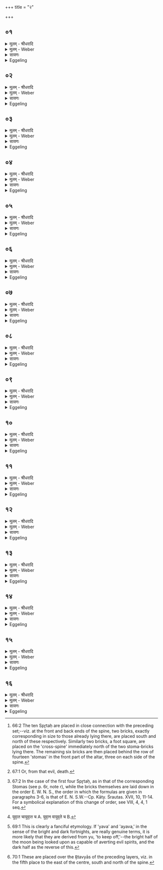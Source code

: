 +++
title = "२"

+++


## ०१
<details><summary>मूलम् - श्रीधरादि</summary>

अ᳘थ स्पृ᳘त ऽउ᳘पदधाति॥  
(त्ये) एतद्वै᳘ प्रजा᳘पतिरेत᳘स्मिन्नात्म᳘नः प्र᳘तिहिते स᳘र्व्वाणि भूता᳘नि ग᳘र्भ्यभवत्ता᳘न्यस्य[[!!]] ग᳘र्भ ऽएव स᳘न्ति पाप्मा᳘ मृत्यु᳘रगृह्णात्॥
</details>

<details><summary>मूलम् - Weber</summary>

अ᳘थ स्पृ᳘त उ᳘पदधाति॥  
एतद्वै᳘ प्रजा᳘पतिरेत᳘स्मिन्नात्म᳘नः प्र᳘तिहिते स᳘र्वाणि भूता᳘नि गर्भ्य᳘भवत्ता᳘न्यस्य ग᳘र्भ एव स᳘न्ति पाप्मा᳘ मृत्यु᳘रगृह्णात्॥
</details>

<details><summary>सायणः</summary>

…
</details>

<details><summary>Eggeling</summary>

1. He then lays down the Spr̥taḥ [^egg_137] (freeing

[^egg_137]: 66:2 The ten Spr̥taḥ are placed in close connection with the preceding set;--viz. at the front and back ends of the spine, two  bricks, exactly corresponding in size to those already lying there, are placed south and north of these respectively. Similarly two bricks, a foot square, are placed on the 'cross-spine' immediately north of the two stoma-bricks lying there. The remaining six bricks are then placed behind the row of fourteen 'stomas' in the front part of the altar, three on each side of the spine.

bricks). For when that (part) of his body had been restored, Prajāpati became pregnant with all beings: whilst they were in his womb, evil, death, seized them.
</details>

## ०२
<details><summary>मूलम् - श्रीधरादि</summary>

(त्स᳘) स᳘ देवा᳘नब्रवीत्॥  
(द्यु) युष्मा᳘भिः स᳘हेमा᳘नि स᳘र्व्वाणि भूता᳘नि पाप्म᳘नो मृ᳘त्यो᳘ स्पृणवानी᳘ति किं᳘ नस्त᳘तो भविष्यती᳘ति व्वृणीध्वमि᳘त्यब्रवीत्तं᳘ भागो᳘ नो ऽस्त्वित्येके᳘ ऽब्रुवन्ना᳘धिपत्यं नो ऽस्त्वित्ये᳘के स᳘ भागमे᳘केभ्यः कृत्वा ऽऽधिपत्यमे᳘केभ्यः स᳘र्व्वाणि भूता᳘नि पाप्म᳘नो मृत्यो᳘रस्पृणोद्यदस्पृणोत्त᳘स्मात्स्पृ᳘तस्त᳘थै᳘वैतद्य᳘जमानो[[!!]] भागमे᳘केभ्यः कृत्वा᳘ ऽऽधिपत्यमे᳘केभ्यः स᳘र्व्वाणि भूता᳘नि पाप्म᳘नो मृत्यो᳘ स्पृणोति त᳘स्मादु स᳘र्व्वास्वेव᳘ स्पृत᳘ᳫँ᳘ स्पृतमित्य᳘नुवर्तते॥
</details>

<details><summary>मूलम् - Weber</summary>

स᳘ देवा᳘नब्रवीत्॥  
युष्मा᳘भिः सॗहेमा᳘नि स᳘र्वाणि भूता᳘नि पाप्म᳘नो मृ᳘त्यो᳘ स्पृणवानी᳘ति किं᳘ नस्त᳘तो भविष्यती᳘ति वृणीध्वमि᳘त्यब्रवीत्त᳘म् भागो᳘ नो ऽस्त्वित्येके᳘ ऽब्रुवन्ना᳘धिपत्यं नो ऽस्त्वित्ये᳘के स᳘ भागमे᳘केभ्यः कृत्वाधिपत्यमे᳘केभ्यः स᳘र्वाण् इ भूता᳘नि पाप्म᳘नो मृत्यो᳘रस्पृणोद्यद᳘स्पृणोत्त᳘स्मात्स्पृ᳘तस्त᳘थैॗवैतद्य᳘जमानो भागमे᳘केभ्यः कृत्वा᳘धिपत्यमेकेभ्यः स᳘र्वाणि भूता᳘नि पाप्म᳘नो मृत्यो᳘ स्पृणोति त᳘स्मादु स᳘र्वास्वेव᳘ स्पृतं᳘-स्पृतमित्य᳘नुवर्तते॥
</details>

<details><summary>सायणः</summary>

…
</details>

<details><summary>Eggeling</summary>

2. He spake to the gods, 'With you I will free all these beings from evil, from death [^egg_138]!'--'What will accrue unto us therefrom?'--'Choose ye!' said he.--'Let there be a share for us!' said some to him. 'Let lordship be unto us!' said others. Having bestowed a share on some, and lordship on others, he freed all beings from evil, from death; and inasmuch as he freed (spr̥) them, therefore (those bricks are called) 'Spr̥taḥ.' And in like manner does this Sacrificer, by bestowing a share on some, and lordship on others, now free all beings from evil, from death; and hence (the word) 'spr̥tam (freed)' recurs with all of them.

[^egg_138]: 67:1 Or, from that evil, death.
</details>

## ०३
<details><summary>मूलम् - श्रीधरादि</summary>

(ते ऽग्ने᳘) अग्नि᳘र्भा᳘गो ऽसि॥  
दीक्षा᳘या ऽआ᳘धिपत्यमि᳘ति व्वाग्वै᳘ दी᳘क्षा ऽग्न᳘ये भागं᳘ कृत्वा᳘ व्वाच ऽआ᳘धिपत्यमकरो᳘द्ब्र᳘ह्म स्पृतं᳘ त्रिवृत्स्तो᳘म ऽइ᳘ति ब्र᳘ह्म प्रजा᳘नां त्रिवृ᳘ता स्तो᳘मेन पाप्म᳘नो मृत्यो᳘रस्पृणोत्॥
</details>

<details><summary>मूलम् - Weber</summary>

अग्नि᳘र्भाॗगो ऽसि॥  
दीक्षा᳘या आ᳘धिपत्यमि᳘ति वाग्वै᳘ दीॗक्षाग्न᳘ये भागं᳘ कृत्वा᳘ वाच आ᳘धिपत्यमकरो᳘द्ब्र᳘ह्म स्पृतं᳘ त्रिवृत्स्तो᳘म इ᳘ति ब्र᳘ह्म प्रजा᳘नां त्रिवृ᳘ता स्तो᳘मेन पाप्म᳘ना मृत्यो᳘रस्पृणोत्॥
</details>

<details><summary>सायणः</summary>

…
</details>

<details><summary>Eggeling</summary>

3. [He lays them down [^egg_139], with, Vāj. S. XIV, 24-26], Agni's share thou art, Dīkshā's lordship!'--Dīkshā, doubtless, is Speech: having bestowed a share on Agni, he bestows lordship on Speech;--'the Brahman is freed; the Trivr̥t-stoma!'--by means of the thrice-threefold hymn-form he freed

[^egg_139]: 67:2 In the case of the first four Spr̥taḥ, as in that of the corresponding Stomas (see p. 6r, note r), while the bricks themselves are laid down in the order E. W. N. S., the order in which the formulas are given in paragraphs 3-6, is that of E. N. S.W.--Cp. Kāty. Śrautas. XVII, 10, 11-14. For a symbolical explanation of this change of order, see VIII, 4, 4, 1 seq.

the Brahman (priesthood) for living beings from evil, from death.
</details>

## ०४
<details><summary>मूलम् - श्रीधरादि</summary>

(दि᳘) इ᳘न्द्रस्य भा᳘गो ऽसि॥  
व्वि᳘ष्णोरा᳘धिपत्यमिती᳘न्द्राय भागं᳘ कृत्वा व्वि᳘ष्णव ऽआ᳘धिपत्यमकरोत्क्षत्रं᳘ᳫँ᳘ स्पृतं᳘ पञ्चदश स्तो᳘म ऽइ᳘ति क्षत्रं᳘ प्रजा᳘नां पञ्चदशे᳘न स्तो᳘मेन पाप्म᳘नो मृत्यो᳘रस्पृणोत्॥
</details>

<details><summary>मूलम् - Weber</summary>

इ᳘न्द्रस्य भाॗगो ऽसि॥  
वि᳘ष्णोरा᳘धिपत्यमिती᳘न्द्राय भागं᳘ कृत्वा वि᳘ष्णव आ᳘धिपत्यमकरोत्क्षत्र᳘ᳫं᳘ स्पृत᳘म् पञ्चदश स्तो᳘म इ᳘ति क्षत्र᳘म् प्रजा᳘नाम् पञ्चदशे᳘न स्तो᳘मेन पाप्म᳘नो मृत्यो᳘रस्पृणोत्॥
</details>

<details><summary>सायणः</summary>

…
</details>

<details><summary>Eggeling</summary>

4. 'Indra's share thou art, Vishṇu's lordship!'--Having bestowed a share on Indra, he bestowed lordship on Vishṇu;--'the Kshatra is freed; the Pañcadaśa-stoma!'--by means of the fifteenfold hymn-form he freed the Kshatra (nobility) for living beings from evil, from death.
</details>

## ०५
<details><summary>मूलम् - श्रीधरादि</summary>

(न्नृ) नृच᳘क्षसां भा᳘गो ऽसि॥  
धातुरा᳘धिपत्यमि᳘ति देवा वै᳘ नृच᳘क्षसो देवे᳘भ्यो भागं᳘ कृत्वा᳘ धात्र ऽआ᳘धिपत्यमकरोज्जनि᳘त्रᳫँ᳭ स्पृत᳘ᳫँ᳘ सप्तदश स्तो᳘म ऽइ᳘ति व्विड्वै᳘ जनि᳘त्रं व्वि᳘शं प्रजा᳘नाᳫँ᳭ सप्तदशे᳘न स्तो᳘मेन पाप्म᳘नो मृत्यो᳘रस्पृणोत्॥
</details>

<details><summary>मूलम् - Weber</summary>

नृच᳘क्षसाम् भाॗगो ऽसि॥  
धातुरा᳘धिपत्यमि᳘ति देवा वै᳘ नृच᳘क्षसो देवे᳘भ्यो भागं᳘ कृत्वा᳘ धात्र आ᳘धिपत्यमकरोज्जनि᳘त्रᳫं स्पृत᳘ᳫं᳘ सप्तदश स्तो᳘म इ᳘ति विड्वै᳘ जनि᳘त्रं वि᳘शम् प्रजा᳘नाᳫं सप्तदशे᳘न स्तो᳘मेन पाप्म᳘नो मृत्यो᳘रस्पृणोत्॥
</details>

<details><summary>सायणः</summary>

…
</details>

<details><summary>Eggeling</summary>

5. 'The man-viewers’ share thou art, the creator's lordship!'--the man-viewers, doubtless, are the gods: having bestowed a share on the gods, he bestowed lordship on the creator;--'the birthplace is freed, the Saptadaśa-stoma!'--the birthplace, doubtless, is the peasantry: by means of the seventeenfold hymn-form he frees the peasantry for living beings from evil, from death.
</details>

## ०६
<details><summary>मूलम् - श्रीधरादि</summary>

(न्मि) मित्र᳘स्य भा᳘गो ऽसि॥  
व्व᳘रुणस्या᳘धिपत्यमि᳘ति प्राणो वै᳘ मि᳘त्रो ऽपानो व्व᳘रुणः प्राणा᳘य भागं᳘ कृ᳘त्वा ऽपानाया᳘धिपत्यमकरोद्दिवो व्वृ᳘ष्टिर्व्वा᳘त स्पृत᳘ ऽएकविᳫँ᳭श स्तो᳘म ऽइ᳘ति व्वृ᳘ष्टिं च व्वा᳘तं च प्रजा᳘नामेकविᳫँ᳭शे᳘न स्तो᳘मेन पाप्म᳘नो मृत्यो᳘रस्पृणोत्॥
</details>

<details><summary>मूलम् - Weber</summary>

मित्र᳘स्य भाॗगो ऽसि॥  
व᳘रुणस्या᳘धिपत्यमि᳘ति प्राणो वै᳘ मिॗत्रो ऽपानो व᳘रुणः प्राणा᳘य भागं᳘ कृॗत्वापानाया᳘धिपत्यमकरोद्दिवो वृ᳘ष्टिर्वा᳘त स्पृत᳘ एकविंश स्तो᳘म इ᳘ति वृ᳘ष्टिं च वा᳘तं च प्रजा᳘नामेकविंशे᳘न स्तो᳘मेन पाप्म᳘नो मृत्यो᳘रस्पृणोत्॥
</details>

<details><summary>सायणः</summary>

…
</details>

<details><summary>Eggeling</summary>

6. 'Mitra's share thou art, Varuṇa s lordship!'--Mitra, doubtless, is the out-breathing, and Varuṇa the down-breathing: having bestowed a share on the out-breathing, he bestowed lordship on the down-breathing;--'heaven's rain, the wind is freed; the Ekaviṁśa-stoma!'--by means of the twenty-one-fold hymn-form he frees both rain and wind for living beings from evil, from death.
</details>

## ०७
<details><summary>मूलम् - श्रीधरादि</summary>

(द्व᳘) व्व᳘सूनां भा᳘गो ऽसि॥  
रुद्रा᳘णामा᳘धिपत्यमि᳘ति व्व᳘सुभ्यो भागं᳘ कृत्वा᳘[[!!]] रुद्रे᳘भ्य ऽआ᳘धिपत्यमकरोच्च᳘तुष्पात्स्पृतं᳘ चतुर्विᳫँ᳭श स्तो᳘म ऽइ᳘ति च᳘तुष्पात्प्रजा᳘नां चतुर्विᳫँ᳭शे᳘न स्तो᳘मेन पाप्म᳘नो मृत्यो᳘रस्पृणोत्॥
</details>

<details><summary>मूलम् - Weber</summary>

व᳘सूनाम् भाॗगो ऽसि॥  
रुद्रा᳘णामा᳘धिपत्यमि᳘ति प्राणो वै᳘ मिॗत्रो ऽपानो व᳘रुणः प्राणा᳘य भागं᳘ कृॗत्वापानाया᳘धिपत्यमकरोद्दिवो वृ᳘ष्टिर्वा᳘त स्पृत᳘ एकविंश स्तो᳘म इ᳘ति वृ᳘ष्टिं च वा᳘तं च प्रजा᳘नामेकविंशे᳘न स्तो᳘मेन पाप्म᳘नो मृत्यो᳘रस्पृणोत्॥
</details>

<details><summary>सायणः</summary>

…
</details>

<details><summary>Eggeling</summary>

7. 'The Vasus’ share thou art, the Rudras' lordship!'--having bestowed a share on the Vasus, he bestowed lordship on the Rudras;--'the four-footed is freed, the Caturviṁśa-stoma!'--by means of the twenty-five-fold hymn-form he freed the four-footed for living beings from evil, from death.
</details>

## ०८
<details><summary>मूलम् - श्रीधरादि</summary>

(दा) आदित्या᳘नां भा᳘गो ऽसि॥  
मरु᳘तामा᳘धिपत्यमि᳘त्यादित्ये᳘भ्यो भागं᳘ कृत्वा᳘ मरु᳘द्भ्य ऽआ᳘धिपत्यमकरोद्ग᳘र्भाः स्पृताः᳘ पञ्चविᳫँ᳭श स्तो᳘म ऽइ᳘ति ग᳘र्भान्प्रजा᳘नां पञ्चविᳫँ᳭शे᳘न स्तो᳘मेन पाप्म᳘नो मृत्यो᳘रस्पृणोत्॥
</details>

<details><summary>मूलम् - Weber</summary>

आदित्या᳘नाम् भाॗगो ऽसि॥  
मरु᳘तामा᳘धिपत्यमि᳘त्यादित्ये᳘भ्यो भागं᳘ कृत्वा᳘ मरु᳘द्भ्य आ᳘धिपत्यमकरोद्ग᳘र्भा स्पृताः᳘ पञ्चविंश स्तो᳘म इ᳘ति ग᳘र्भान्प्रजा᳘नाम् पञ्चविंशे᳘न स्तो᳘मेन पाप्म᳘नो मृत्यो᳘रस्पृणोत्॥
</details>

<details><summary>सायणः</summary>

…
</details>

<details><summary>Eggeling</summary>

8. 'The Ādityas’ share thou art, the Maruts’ lordship!'--having bestowed a share on the Ādityas, he bestowed lordship on the Maruts;--'the

embryos are freed, the Pañcaviṁśa-stoma!'--by means of the twenty-five-fold hymn-form he freed the embryos for living beings from evil, from death.
</details>

## ०९
<details><summary>मूलम् - श्रीधरादि</summary>

(द᳘) अ᳘दित्यै भा᳘गो ऽसि॥  
पूष्ण ऽआ᳘धिपत्यमि᳘तीयं वा ऽअ᳘दितिरस्यै᳘ भागं᳘ कृत्वा᳘ पूष्ण ऽआ᳘धिपत्यमकरोदो᳘ज स्पृतं᳘ त्रिणव स्तो᳘म ऽइत्यो᳘जः प्रजा᳘नां त्रिणवे᳘न स्तो᳘मेन पाप्म᳘नो मृत्यो᳘रस्पृणोत्॥
</details>

<details><summary>मूलम् - Weber</summary>

अ᳘दित्यै भाॗगो ऽसि॥  
पूष्णं आ᳘धिपत्यमि᳘तीयं वा अ᳘दितिरस्यै᳘ भागं᳘ कृत्वा᳘ पूष्ण आ᳘धिपत्यमकरोदो᳘ज स्पृतं᳘ त्रिणव स्तो᳘म इत्यो᳘जः प्रजा᳘नां त्रिणवे᳘न स्तो᳘मेन पप्म᳘नो मृत्यो᳘रस्पृणोत्॥
</details>

<details><summary>सायणः</summary>

…
</details>

<details><summary>Eggeling</summary>

9. 'Aditi's share thou art, Pūshan's lordship!'--Aditi, doubtless, is this (earth): having bestowed a share on her, he bestowed lordship on Pūshan,--'vigour is freed; the Triṇava-stoma!' by means of the thrice-ninefold hymn-form he freed vigour for living beings from evil, from death.
</details>

## १०
<details><summary>मूलम् - श्रीधरादि</summary>

(द्दे) देव᳘स्य सवितु᳘र्भा᳘गो ऽसि॥  
बृ᳘हस्प᳘तेरा᳘धिपत्यमि᳘ति देवा᳘य सवित्रे᳘ भागं᳘ कृत्वा बृ᳘हस्प᳘तय ऽआ᳘धिपत्यमकरोत्समी᳘चीर्दि᳘शः स्पृता᳘श्चतुष्टोम स्तो᳘म ऽइ᳘ति स᳘र्व्वा दि᳘शः प्रजा᳘नां चतुष्टोमे᳘न स्तो᳘मेन पाप्म᳘नो मृत्यो᳘रस्पृणोत्॥
</details>

<details><summary>मूलम् - Weber</summary>

देव᳘स्य सवितु᳘र्भाॗगो ऽसि॥  
बृ᳘हस्प᳘तेरा᳘धिपत्यमि᳘ति देवा᳘य सवित्रे᳘ भागं᳘ कृत्वा बृ᳘हस्प᳘तय आ᳘धिपत्यमकरोत्समी᳘चीर्दि᳘श स्पृता᳘श्चतुष्टोम स्तो᳘म इ᳘ति स᳘र्वा दि᳘शः प्रजा᳘नां चतुष्टोमे᳘न स्तो᳘मेन पाप्म᳘नो मृत्यो᳘रस्पृणोत्॥
</details>

<details><summary>सायणः</summary>

…
</details>

<details><summary>Eggeling</summary>

10. 'God Savitr̥'s share thou art, Br̥haspati's lordship!'--having bestowed a share on the god Savitr̥, he bestows lordship on Br̥haspati;--'the facing quarters are freed, the Catushṭoma!'--by means of the chant of praise consisting of four stomas he freed all the (four) quarters for living beings from evil, from death.
</details>

## ११
<details><summary>मूलम् - श्रीधरादि</summary>

(द्य᳘) य᳘वानां भा᳘गो ऽसि॥  
(स्य᳘) अ᳘यवानामा᳘धिपत्यमि᳘ति पूर्वपक्षा वै य᳘वा ऽअपरपक्षा ऽअ᳘यवास्ते᳘ हीदᳫँ᳭ स᳘र्व्वं युव᳘ते चायुव᳘ते च पूर्वपक्षे᳘भ्यो भागं᳘ कृ᳘त्वा ऽपरपक्षे᳘भ्य ऽआ᳘धिपत्यमकरोत्प्रजा᳘ स्पृता᳘श्चतुश्चत्वारिᳫँ᳭श स्तो᳘म ऽइ᳘ति स᳘र्व्वाः प्रजा᳘श्चतुश्चत्वारिᳫँ᳭शे᳘न स्तो᳘मेन पाप्म᳘नो मृत्यो᳘रस्पृणोत्॥
</details>

<details><summary>मूलम् - Weber</summary>

य᳘वानाम् भाॗगो ऽसि॥  
अ᳘यवानामा᳘धिपत्यमि᳘ति पूर्वपक्षा वै य᳘वा अपरपक्षा अ᳘यवास्तेॗ हीदᳫं स᳘र्वं युव᳘ते चायुव᳘ते [^wbr_1] च पूर्वपक्षे᳘भ्यो भागं᳘ कृॗत्वापरपक्षे᳘भ्य आ᳘धिपत्यमकरोत्प्रजा᳘ स्पृता᳘श्चतुश्चत्वारिंश स्तो᳘म इ᳘ति स᳘र्वाः प्रजा᳘श्चतुश्चत्वारिंशे᳘न स्तो᳘मेन पाप्म᳘नो मृत्यो᳘रस्पृणोत्॥  

[^wbr_1]: युवा᳘त चायुवा᳘त च A. युवा᳘न वायुव᳘ते च B.
</details>

<details><summary>सायणः</summary>

…
</details>

<details><summary>Eggeling</summary>

11. 'The Yavas’ share thou art, the Ayavas’ lordship!'--the Yavas, doubtless, are the first (light) fortnights, and the Ayavas the latter (dark) fortnights, for these gain (yu) and obtain (ā-yu) everything here [^egg_140]: having bestowed a share on the first fortnights, he bestowed lordship on the latter fortnights;--'the creatures are freed, the Catuscatvāriṁśa-stoma!'--by means of the forty-four-fold hymn-form he freed all creatures from evil, from death.

[^egg_140]: 69:1 This is clearly a fanciful etymology. If 'yava' and 'ayava,' in the sense of the bright and dark fortnights, are really genuine terms, it is more likely that they are derived from yu, 'to keep off,'--the bright half of the moon being looked upon as capable of averting evil spirits, and the dark half as the reverse of this.
</details>

## १२
<details><summary>मूलम् - श्रीधरादि</summary>

(दृ) ऋभूणां᳘ भा᳘गो ऽसि॥  
व्वि᳘श्वेषां देवा᳘नामा᳘धिपत्यमि᳘त्यृभु᳘भ्यो भागं᳘ कृत्वा व्वि᳘श्वेभ्यो देवे᳘भ्य ऽआ᳘धिपत्यमकरोद्भूत᳘ᳫँ᳘ स्पृतं᳘ त्रयस्त्रिᳫँ᳭श स्तो᳘म ऽइ᳘ति स᳘र्व्वाणि भूता᳘नि त्रयस्त्रिᳫँ᳭शे᳘न स्तो᳘मेन पाप्म᳘नो मृत्यो᳘रस्पृणोत्त᳘थै᳘वैतद्य᳘जमानः स᳘र्व्वाणि भूता᳘नि त्रयस्त्रिᳫँ᳭शे᳘न स्तो᳘मेन पाप्म᳘नो मृत्यो᳘ स्पृणोति॥
</details>

<details><summary>मूलम् - Weber</summary>

ऋभूणा᳘म् भाॗगो ऽसि॥  
वि᳘ष्वेषां देवा᳘नामा᳘धिपत्यमि᳘त्यृभु᳘भ्यो भागं᳘ कृत्वा वि᳘श्वेभ्यो देवे᳘भ्य आ᳘धिपत्यमकरोद्भूत᳘ᳫं᳘ स्पृतं᳘ त्रयस्त्रिंश स्तो᳘म इ᳘ति स᳘र्वाणि भूता᳘नि त्रयस्त्रिंशे᳘न स्तो᳘मेन पाप्म᳘नो मृत्यो᳘रस्पृणोत्त᳘थैॗवैतद्य᳘जमानः स᳘र्वाणि भूता᳘नि त्रयस्त्रिंशे᳘न स्तो᳘मेन पाप्म᳘नो मृत्यो᳘ स्पृणोति॥
</details>

<details><summary>सायणः</summary>

…
</details>

<details><summary>Eggeling</summary>

12. 'The Ribhus’ share thou art, the All-gods’ lordship!'--having bestowed a share on the Ribhus, he bestowed lordship on the Viśve-Devāḥ;--

 'the living being is freed, the Trayastriṁśa-stoma!'--by means of the thirty-three-fold hymn-form he freed all living beings from evil, from death; and in like manner does the Sacrificer, by means of the thirty-three-fold hymn-form, now free all living beings from evil, from death.
</details>

## १३
<details><summary>मूलम् - श्रीधरादि</summary>

ता वा᳘ ऽएता दशे᳘ष्टका ऽउ᳘पदधाति॥  
द᳘शाक्षरा व्विरा᳘ड् विरा᳘डग्निर्द᳘श दि᳘शो दि᳘शो ऽग्निर्द᳘श प्राणाः᳘ प्राणा᳘ ऽअग्निर्या᳘वानग्निर्या᳘वत्यस्य मा᳘त्रा ता᳘वतैव त᳘देता᳘नि स᳘र्व्वाणि भूता᳘नि पाप्म᳘नो मृत्यो᳘ स्पृणोति॥
</details>

<details><summary>मूलम् - Weber</summary>

ता वा᳘ एता दशे᳘ष्टका उ᳘पदधाति॥  
द᳘शाक्षरा विरा᳘ड्विरा᳘डग्निर्द᳘श दि᳘शो दि᳘शो ऽग्निर्द᳘श प्राणाः᳘ प्राणा᳘ अग्निर्या᳘वानग्निर्या᳘वत्यस्य मा᳘त्रा ता᳘वतैव त᳘देता᳘नि स᳘र्वाणि भूता᳘नि पाप्म᳘नो मृत्यो᳘ स्पृणोति॥
</details>

<details><summary>सायणः</summary>

…
</details>

<details><summary>Eggeling</summary>

13. These, then, are ten bricks he lays down,--the Virāj consists of ten syllables, and Agni is Virāj (wide-shining); there are ten regions, and Agni is the regions; there are ten vital airs, and Agni is the vital airs: as great as Agni is, as great as is his measure, by so much he thus frees all these creatures from evil, from death.
</details>

## १४
<details><summary>मूलम् - श्रीधरादि</summary>

(त्य᳘) अ᳘थ ऽर्त᳘व्ये ऽउ᳘पदधाति॥  
(त्यृ) ऋत᳘व ऽएते य᳘दृत᳘व्ये ऽऋतू᳘ने᳘वैतदु᳘पदधाति स᳘हश्च सह᳘स्यश्च[[!!]] है᳘मन्तिकावृतू ऽइ᳘ति ना᳘मनी ऽएनयोरेते ना᳘मभ्यामे᳘वैने ऽएतदुपदधाति[[!!]] द्वे ऽइ᳘ष्टके भवतो द्वौ हि मा᳘सावृतुः᳘ सकृ᳘त्सादयत्ये᳘कं त᳘दृतुं᳘ करोति॥
</details>

<details><summary>मूलम् - Weber</summary>

अ᳘थ ऽर्तॗव्ये उ᳘पदधाति॥  
ऋत᳘व एते य᳘दृतॗव्ये ऋतू᳘नेॗवैतदु᳘पदधाति स᳘हश्च सहस्य᳘श्च है᳘मन्तिकावृतू इ᳘ति ना᳘मनी एनयोरेते ना᳘मभ्यामेॗवैने एतदु᳘पदधाति द्वे इ᳘ष्टके भवतो द्वौ हि मा᳘सावृतुः᳘ सकृ᳘त्सादयत्ये᳘कं त᳘दृतुं᳘ करोति॥
</details>

<details><summary>सायणः</summary>

…
</details>

<details><summary>Eggeling</summary>

14. He then lays down two R̥tavyās [^egg_141] (seasonal bricks);--the seasonal ones being the same as the seasons, it is the seasons he thus lays down;--with (Vāj. S. XIV, 27), 'Saha and Sahasya, the two winter-seasons!' These are the names of those two, it is with their names he thus lays them down. There are two such bricks, for a season consists of two months. Only once he settles them: he thus makes (the two months) one season.

[^egg_141]: 70:1 These are placed over the R̥tavyās of the preceding layers, viz. in the fifth place to the east of the centre, south and north of the spine.
</details>

## १५
<details><summary>मूलम् - श्रीधरादि</summary>

तद्य᳘देते ऽअ᳘त्रोपद᳘धाति॥  
संव्वत्सर᳘ ऽए᳘षो ऽग्नि᳘रिम᳘ ऽउ लोकाः᳘ संव्वत्सरस्त᳘स्य य᳘दूर्ध्व᳘मन्त᳘रिक्षादर्व्वाची᳘नं दिवस्त᳘दस्यैषा᳘ चतुर्थी चि᳘तिस्त᳘द्वस्य हेमन्त᳘ ऽऋतुस्तद्य᳘देते ऽअ᳘त्रोपद᳘धाति य᳘दे᳘वास्यैते᳘ ऽआत्म᳘नस्त᳘दस्मिन्नेतत्प्र᳘तिदधाति त᳘स्मादे᳘ते ऽअत्रो᳘पदधाति॥
</details>

<details><summary>मूलम् - Weber</summary>

तद्य᳘देते अ᳘त्रोपद᳘धाति॥  
संवत्सर᳘ एॗषो ऽग्नि᳘रिम᳘ उ लोकाः᳘ संवत्सरस्त᳘स्य य᳘दूर्ध्व᳘मन्त᳘रिक्षादर्वाची᳘नं दिवस्त᳘दस्यैषा᳘ चतुर्थी चि᳘तिस्त᳘द्वस्य हेमन्त᳘ ऋतुस्तद्य᳘देते अ᳘त्रोपद᳘धाति य᳘देॗवास्यैते᳘ आत्म᳘नस्त᳘दस्मिन्नेतत्प्र᳘तिदधाति त᳘स्मादेते अत्रो᳘पदधाति॥
</details>

<details><summary>सायणः</summary>

…
</details>

<details><summary>Eggeling</summary>

15. And as to why he places these two (bricks) in this (layer),--this Agni (fire-altar) is the year, and the year is these worlds: what part thereof is above the air, and below the sky, that is this fourth layer, and that is the winter-season thereof; and when he places these two in this (layer), he thereby restores to him (Prajāpati-Agni, the year and fire-altar) what part of his body these two (constitute). This is why he places these two in this (layer).
</details>

## १६
<details><summary>मूलम् - श्रीधरादि</summary>

य᳘द्वे᳘वैते ऽअ᳘त्रोपद᳘धाति॥  
प्रजा᳘पतिरे᳘षो ऽग्निः᳘ संव्वत्सर᳘ ऽउ प्रजा᳘पतिस्त᳘स्य य᳘दूर्ध्वं म᳘ध्यादवाची᳘नᳫँ᳭ शीर्ष्णस्त᳘दस्यैषा᳘ चतुर्थी चि᳘तिस्त᳘द्वस्य हेमन्त᳘ ऽऋतुस्तद्य᳘देते ऽअ᳘त्रोपद᳘धाति य᳘दे᳘वास्यैते᳘ ऽआत्म᳘नस्त᳘दस्मि᳘न्नेतत्प्र᳘तिदधाति त᳘स्मादेते ऽअत्रो᳘पदधाति॥
</details>
<details><summary>मूलम् - Weber</summary>

य᳘द्वेॗवैते अ᳘त्रोपद᳘धाति॥  
प्रजा᳘पतिरेॗषो ऽग्निः᳘ संवत्सर᳘ उ प्रजा᳘पतिस्त᳘स्य य᳘दूर्ध्वम् म᳘ध्यादवाची᳘नं शीर्ष्णस्त᳘दस्यैषा᳘ चतुर्थी चि᳘तिस्त᳘द्वस्य हेमन्त᳘ ऋतुस्तद्य᳘देते अ᳘त्रोपद᳘धाति य᳘देॗवास्यैते᳘ आत्म᳘नस्त᳘दस्मिन्नेतत्प्र᳘तिदधाति त᳘स्मादेते अत्रो᳘पदधाति॥
</details>

<details><summary>सायणः</summary>

…
</details>
<details><summary>Eggeling</summary>

16. And, again, as to why he places these two in this (layer),--this Agni is Prajāpati, and Prajāpati is the year: what (part) of him there is above the waist, and below the head, that is this fourth layer, and that is the winter-season of him (or, of it, the year). And when he places these two in this (layer), he thereby restores to him what part of his body these two (constitute). This is why he places these two in this (layer).
</details>

